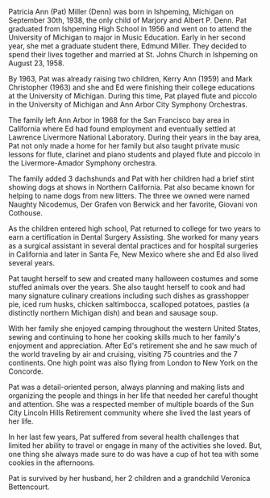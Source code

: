 <style>
body {
  background-image: url('P1010052.JPG');
  background-repeat: no-repeat;
  background-size: cover;
}
</style>

Patricia Ann (Pat) Miller (Denn) was born in Ishpeming, Michigan on September 30th, 1938, the only child of Marjory and Albert P. Denn. Pat graduated from Ishpeming High School in 1956 and went on to attend the University of Michigan to major in Music Education. Early in her second year, she met a graduate student there, Edmund Miller. They decided to spend their lives together and married at St. Johns Church in Ishpeming on August 23, 1958. 

By 1963, Pat was already raising two children, Kerry Ann (1959) and Mark Christopher (1963) and she and Ed were finishing their college educations at the University of Michigan. During this time, Pat played flute and piccolo in the University of Michigan and Ann Arbor City Symphony Orchestras.

The family left Ann Arbor in 1968 for the San Francisco bay area in California where Ed had found employment and eventually settled at Lawrence Livermore National Laboratory. During their years in the bay area, Pat not only made a home for her family but also taught private music lessons for flute, clarinet and piano students and played flute and piccolo in the Livermore-Amador Symphony orchestra.

The family added 3 dachshunds and Pat with her children had a brief stint showing dogs at shows in Northern California. Pat also became known for helping to name dogs from new litters. The three we owned were named Naughty Nicodemus, Der Grafen von Berwick and her favorite, Giovani von Cothouse.

As the children entered high school, Pat returned to college for two years to earn a certification in Dental Surgery Assisting. She worked for many years as a surgical assistant in several dental practices and for hospital surgeries in California and later in Santa Fe, New Mexico where she and Ed also lived several years.

Pat taught herself to sew and created many halloween costumes and some stuffed animals over the years. She also taught herself to cook and had many signature culinary creations including such dishes as grasshopper pie, iced rum husks, chicken saltimbocca, scalloped potatoes, pasties (a distinctly northern Michigan dish) and bean and sausage soup.
 
With her family she enjoyed camping throughout the western United States, sewing and continuing to hone her cooking skills much to her family's enjoyment and appreciation. After Ed's retirement she and he saw much of the world traveling by air and cruising, visiting 75 countries and the 7 continents. One high point was also flying from London to New York on the Concorde.

Pat was a detail-oriented person, always planning and making lists and organizing the people and things in her life that needed her careful thought and attention. She was a respected member of multiple boards of the Sun City Lincoln Hills Retirement community where she lived the last years of her life.

In her last few years, Pat suffered from several health challenges that limited her ability to travel or engage in many of the activities she loved. But, one thing she always made sure to do was have a cup of hot tea with some cookies in the afternoons.

Pat is survived by her husband, her 2 children and a grandchild Veronica Bettencourt.
